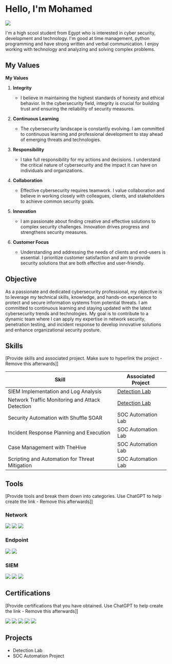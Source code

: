 # Hello, I'm Mohamed
<a href="www.linkedin.com/in/mohamed-hythem"><img src="https://img.shields.io/badge/-LinkedIn-0072b1?&style=for-the-badge&logo=linkedin&logoColor=white" /></a>


I'm a high scool student from Egypt who is interested in cyber security, development and technology.
I'm good at time management, python programming and have strong written and verbal communication. I enjoy working with technology and
analyzing and solving complex problems.


## My Values

**My Values**

1. **Integrity**
   - I believe in maintaining the highest standards of honesty and ethical behavior. In the cybersecurity field, integrity is crucial for building trust and ensuring the reliability of security measures.

2. **Continuous Learning**
   - The cybersecurity landscape is constantly evolving. I am committed to continuous learning and professional development to stay ahead of emerging threats and technologies.

3. **Responsibility**
   - I take full responsibility for my actions and decisions. I understand the critical nature of cybersecurity and the impact it can have on individuals and organizations.

4. **Collaboration**
   - Effective cybersecurity requires teamwork. I value collaboration and believe in working closely with colleagues, clients, and stakeholders to achieve common security goals.

5. **Innovation**
   - I am passionate about finding creative and effective solutions to complex security challenges. Innovation drives progress and strengthens security measures.

6. **Customer Focus**
   - Understanding and addressing the needs of clients and end-users is essential. I prioritize customer satisfaction and aim to provide security solutions that are both effective and user-friendly.

## Objective

As a passionate and dedicated cybersecurity professional, my objective is to leverage my technical skills, knowledge, and hands-on experience to protect and secure information systems from potential threats. I am committed to continuous learning and staying updated with the latest cybersecurity trends and technologies. My goal is to contribute to a dynamic team where I can apply my expertise in network security, penetration testing, and incident response to develop innovative solutions and enhance organizational security posture.

## Skills
[Provide skills and associated project. Make sure to hyperlink the project - Remove this afterwards]]

| Skill                                         | Associated Project         |
|-----------------------------------------------|----------------------------|
| SIEM Implementation and Log Analysis          | <a href="https://google.com">Detection Lab</a>|
| Network Traffic Monitoring and Attack Detection | <a href="https://google.com">Detection Lab</a>|
| Security Automation with Shuffle SOAR         | SOC Automation Lab|
| Incident Response Planning and Execution      | SOC Automation Lab|
| Case Management with TheHive                  | SOC Automation Lab|
| Scripting and Automation for Threat Mitigation | SOC Automation Lab|

## Tools
[Provide tools and break them down into categories. Use ChatGPT to help create the link - Remove this afterwards]]

### Network
<div>
    <img src="https://img.shields.io/badge/-Wireshark-1679A7?&style=for-the-badge&logo=Wireshark&logoColor=white" />
    <img src="https://img.shields.io/badge/-Suricata-EF3B2D?&style=for-the-badge&logo=Suricata&logoColor=white" />
    <img src="https://img.shields.io/badge/-Zeek-777BB4?&style=for-the-badge&logo=Zeek&logoColor=white" />
</div>

### Endpoint
<div>
    <img src="https://img.shields.io/badge/-Microsoft_Defender_for_Endpoint-00A4EF?&style=for-the-badge&logo=Microsoft&logoColor=white" />
    <img src="https://img.shields.io/badge/-Velociraptor-4B275F?&style=for-the-badge&logo=Velociraptor&logoColor=white" />
</div>

### SIEM
<div>
    <img src="https://img.shields.io/badge/-Microsoft_Sentinel-0078D4?&style=for-the-badge&logo=Microsoft&logoColor=white" />
    <img src="https://img.shields.io/badge/-Splunk-000000?&style=for-the-badge&logo=Splunk&logoColor=white" />
    <img src="https://img.shields.io/badge/-Elastic-005571?&style=for-the-badge&logo=Elastic&logoColor=white" />
</div>

## Certifications
[Provide certifications that you have obtained. Use ChatGPT to help create the link - Remove this afterwards]]
<div>
<img src="https://img.shields.io/badge/-Security%2B-FF0000?&style=for-the-badge&logo=CompTIA&logoColor=white" />
<img src="https://img.shields.io/badge/-Network%2B-007ACC?&style=for-the-badge&logo=CompTIA&logoColor=white" />
<img src="https://img.shields.io/badge/-A%2B-4D4D4D?&style=for-the-badge&logo=CompTIA&logoColor=white" />
<img src="https://img.shields.io/badge/-CDSA-006400?&style=for-the-badge&logoColor=white" />
<img src="https://img.shields.io/badge/-CCD-000080?&style=for-the-badge&logoColor=white" />
</div>

## Projects
- Detection Lab
- SOC Automation Project
